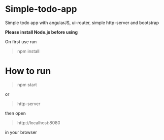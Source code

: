 # Simple-todo-app
Simple todo app with angularJS, ui-router, simple http-server and bootstrap

**Please install Node.js before using**

On first use 
run

> npm install

# How to run

> npm start  

or

> http-server

then open

> http://localhost:8080

in your browser
